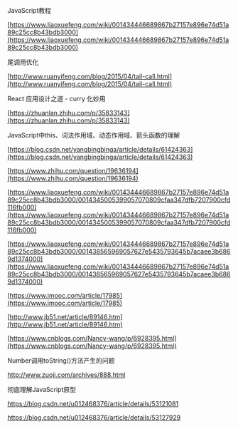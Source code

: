 JavaScript教程

[https://www.liaoxuefeng.com/wiki/001434446689867b27157e896e74d51a89c25cc8b43bdb3000](https://www.liaoxuefeng.com/wiki/001434446689867b27157e896e74d51a89c25cc8b43bdb3000)

尾调用优化

[http://www.ruanyifeng.com/blog/2015/04/tail-call.html](http://www.ruanyifeng.com/blog/2015/04/tail-call.html)

React 应用设计之道 - curry 化妙用

[https://zhuanlan.zhihu.com/p/35833143](https://zhuanlan.zhihu.com/p/35833143)

JavaScript中this、词法作用域、动态作用域、箭头函数的理解

[https://blog.csdn.net/yangbingbinga/article/details/61424363](https://blog.csdn.net/yangbingbinga/article/details/61424363)

[https://www.zhihu.com/question/19636194](https://www.zhihu.com/question/19636194)

[https://www.liaoxuefeng.com/wiki/001434446689867b27157e896e74d51a89c25cc8b43bdb3000/0014345005399057070809cfaa347dfb7207900cfd116fb000](https://www.liaoxuefeng.com/wiki/001434446689867b27157e896e74d51a89c25cc8b43bdb3000/0014345005399057070809cfaa347dfb7207900cfd116fb000)

[https://www.liaoxuefeng.com/wiki/001434446689867b27157e896e74d51a89c25cc8b43bdb3000/001438565969057627e5435793645b7acaee3b6869d1374000](https://www.liaoxuefeng.com/wiki/001434446689867b27157e896e74d51a89c25cc8b43bdb3000/001438565969057627e5435793645b7acaee3b6869d1374000)

[https://www.imooc.com/article/17985](https://www.imooc.com/article/17985)

[http://www.jb51.net/article/89146.htm](http://www.jb51.net/article/89146.htm)

[https://www.cnblogs.com/Nancy-wang/p/6928395.html](https://www.cnblogs.com/Nancy-wang/p/6928395.html)

Number调用toString\(\)方法产生的问题

http://www.zuojj.com/archives/888.html

彻底理解JavaScript原型

https://blog.csdn.net/u012468376/article/details/53121081

https://blog.csdn.net/u012468376/article/details/53127929

